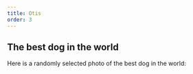 ```yaml
---
title: Otis
order: 3
---
```


## The best dog in the world

Here is a randomly selected photo of the best dog in the world: